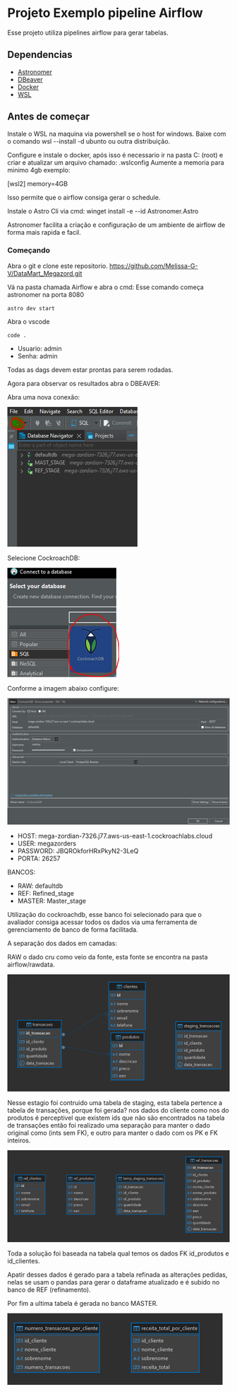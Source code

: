 # Projeto Exemplo pipeline Airflow

Esse projeto utiliza pipelines airflow para gerar tabelas.

## Dependencias
- [Astronomer](https://www.astronomer.io/docs/astro/cli/get-started-cli/)
- [DBeaver](https://dbeaver.io/)
- [Docker](https://www.docker.com/)
- [WSL](https://learn.microsoft.com/pt-br/windows/wsl/install)

## Antes de começar

Instale o WSL na maquina via powershell se o host for windows.
Baixe com o comando wsl --install -d ubunto ou outra distribuição.

Configure e instale o docker, após isso é necessario ir na pasta C: (root) e criar e atualizar um arquivo chamado: .wslconfig
Aumente a memoria para minimo 4gb exemplo:

[wsl2]
memory=4GB

Isso permite que o airflow consiga gerar o schedule.

Instale o Astro Cli via cmd:
winget install -e --id Astronomer.Astro

Astronomer facilita a criação e configuração de um ambiente de airflow de forma mais rapida e facil.


### Começando

Abra o git e clone este repositorio.
https://github.com/Melissa-G-V/DataMart_Megazord.git

Vá na pasta chamada Airflow e abra o cmd:
Esse comando começa astronomer na porta 8080


    astro dev start

Abra o vscode

    code .

- Usuario: admin
- Senha: admin

Todas as dags devem estar prontas para serem rodadas.

Agora para observar os resultados abra o DBEAVER:

Abra uma nova conexão:

![Abrir Conexão](images/image.png)

Selecione CockroachDB:

![CockroachDB](images/image-1.png)

Conforme a imagem abaixo configure:

![Configuração](images/image-2.png)


- HOST: mega-zordian-7326.j77.aws-us-east-1.cockroachlabs.cloud
- USER: megazorders
- PASSWORD: JBQROkforHRxPkyN2-3LeQ
- PORTA: 26257

BANCOS:

- RAW: defaultdb
- REF: Refined_stage
- MASTER: Master_stage

Utilização do cockroachdb, esse banco foi selecionado para que o avaliador consiga acessar todos os dados via uma ferramenta de gerenciamento de banco de forma facilitada.

A separação dos dados em camadas:

RAW o dado cru como veio da fonte, esta fonte se encontra na pasta airflow/rawdata.

![RAW STAGE](images/image-4.png)

Nesse estagio foi contruido uma tabela de staging, esta tabela pertence a tabela de transações, porque foi gerada? nos dados do cliente como nos do produtos é perceptivel que existem ids que não são encontrados na tabela de transações então foi realizado uma separação para manter o dado original como (ints sem FK), e outro para manter o dado com os PK e FK inteiros. 



![REFINED STAGE](images/image-3.png)

Toda a solução foi baseada na tabela qual temos os dados FK id_produtos e id_clientes.

Apatir desses dados é gerado para a tabela refinada as alterações pedidas, nelas se usam o pandas para gerar o dataframe atualizado e é subido no banco de REF (refinamento).

Por fim a ultima tabela é gerada no banco MASTER.


![MASTER STAGE](images/image-5.png)